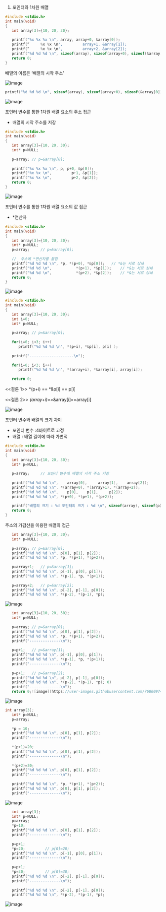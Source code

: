 1. 포인터와 1차원 배열

```C
#include <stdio.h>
int main(void)
{
   int array[3]={10, 20, 30};
		
   printf("%x %x %x \n", array, array+0, &array[0]);   
   printf(“     %x %x \n",         array+1, &array[1]);		   
   printf(“     %x %x \n",         array+2, &array[2]);		   
   printf("%d %d %d \n", sizeof(array), sizeof(array+0), sizeof(&array[0]));
   return 0;
}
```

배열의 이름은
‘배열의 시작 주소’

![image](https://user-images.githubusercontent.com/76800974/113236680-4e5d5080-92e0-11eb-8258-ad4651a72648.png)

```C
printf("%d %d %d \n", sizeof(array), sizeof(array+0), sizeof(&array[0]) );
```

![image](https://user-images.githubusercontent.com/76800974/113236689-52896e00-92e0-11eb-9636-3c35b8592d28.png)

  포인터 변수를 통한 1차원 배열 요소의 주소 접근
  - 배열의 시작 주소를 저장
```C
#include <stdio.h>
int main(void)
{
   int array[3]={10, 20, 30};
   int* p=NULL;
		
   p=array;	// p=&array[0]; 
		
   printf("%x %x %x \n", p, p+0, &p[0]);	
   printf("%x %x \n",         p+1, &p[1]);		
   printf("%x %x \n",         p+2, &p[2]);		
   return 0;
}
```

![image](https://user-images.githubusercontent.com/76800974/113236766-7ba9fe80-92e0-11eb-9eb5-a285748e627a.png)

  포인터 변수를 통한 1차원 배열 요소의 값 접근
  - *연산자

```C
#include <stdio.h>
int main(void)
{
   int array[3]={10, 20, 30};
   int* p=NULL;
   p=array;		// p=&array[0];
		
   //  주소에 *연산자를 붙임
   printf("%d %d %d \n", *p, *(p+0), *&p[0]);	// *&는 서로 상쇄
   printf("%d %d \n",           *(p+1), *&p[1]);	// *&는 서로 상쇄
   printf("%d %d \n",           *(p+2), *&p[2]);	// *&는 서로 상쇄	
   return 0;
}
```

![image](https://user-images.githubusercontent.com/76800974/113236813-9da38100-92e0-11eb-9ef9-8b4a605d42e3.png)

```C
#include <stdio.h>
int main(void)
{
   int array[3]={10, 20, 30};
   int i=0;
   int* p=NULL;
			
   p=array;	// p=&array[0];
	
   for(i=0; i<3; i++)
      printf("%d %d %d \n", *(p+i), *&p[i], p[i] );   
   		
   printf("--------------------\n");
		
   for(i=0; i<3; i++)
      printf("%d %d %d \n", *(array+i), *&array[i], array[i]); 
		
   return 0;
```
<<결론 1>>
  *(p+i) == *&p[i] == p[i]
  
<<결론 2>>
*(array+i)==*&array[i]==array[i]

![image](https://user-images.githubusercontent.com/76800974/113236898-c75ca800-92e0-11eb-899d-0a5b9a0f18e9.png)

  포인터 변수와 배열의 크기 차이
  - 포인터 변수 :4바이트로 고정
  - 배열 : 배열 길이에 따라 가변적
```C
#include <stdio.h>
int main(void)
{
   int array[3]={10, 20, 30};
   int* p=NULL;
		
   p=array;     // 포인터 변수에 배열의 시작 주소 저장
		
   printf("%d %d %d \n",    array[0],     array[1],    array[2]);
   printf("%d %d %d \n", *(array+0), *(array+1), *(array+2));
   printf("%d %d %d \n",    p[0],    p[1],     p[2]);
   printf("%d %d %d \n", *(p+0), *(p+1), *(p+2));
		
   printf("배열의 크기 : %d 포인터의 크기 : %d \n", sizeof(array), sizeof(p));
   return 0;
}
```

주소의 가감산을 이용한 배열의 접근

```C
   int array[3]={10, 20, 30};
   int* p=NULL;
	
   p=array;	// p=&array[0];
   printf("%d %d %d \n", p[0], p[1], p[2]);
   printf("%d %d %d \n", *p, *(p+1), *(p+2));	
	
   p=array+1;	// p=&array[1];
   printf("%d %d %d \n", p[-1], p[0], p[1]);
   printf("%d %d %d \n", *(p-1), *p, *(p+1));
	
   p=array+2;	// p=&array[2];
   printf("%d %d %d \n", p[-2], p[-1], p[0]);
   printf("%d %d %d \n", *(p-2), *(p-1), *p);

```

![image](https://user-images.githubusercontent.com/76800974/113237028-0c80da00-92e1-11eb-8367-ee77cd499455.png)

```C
   int array[3]={10, 20, 30};
   int* p=NULL;
			
   p=array;	// p=&array[0]; 
   printf("%d %d %d \n", p[0], p[1], p[2]);
   printf("%d %d %d \n", *p, *(p+1), *(p+2));
   printf("--------------\n");
			
   p=p+1;	// p=&array[1];
   printf("%d %d %d \n", p[-1], p[0], p[1]); 
   printf("%d %d %d \n", *(p-1), *p, *(p+1)); 
   printf("--------------\n");
			
   p=p+1;	// p=&array[2];
   printf("%d %d %d \n", p[-2], p[-1], p[0]);
   printf("%d %d %d \n", *(p-2), *(p-1), *p); 0)
   printf("--------------\n");
   return 0;![image](https://user-images.githubusercontent.com/76800974/113237039-130f5180-92e1-11eb-99e7-fe6174cef142.png)
```
![image](https://user-images.githubusercontent.com/76800974/113237053-1acef600-92e1-11eb-80ec-17016a08cd7a.png)
```C
int array[3];
   int* p=NULL;
   p=array;	
		
   *p = 10;	
   printf("%d %d %d \n", p[0], p[1], p[2]); 
   printf("--------------\n");
		
   *(p+1)=20;
   printf("%d %d %d \n", p[0], p[1], p[2]); 
   printf("--------------\n");
		
   *(p+2)=30;
   printf("%d %d %d \n", p[0], p[1], p[2]); 
   printf("--------------\n"); 
   
   printf("%d %d %d \n", *p, *(p+1), *(p+2));
   printf("%d %d %d \n", p[0], p[1], p[2]);	
   printf("--------------\n");
```
![image](https://user-images.githubusercontent.com/76800974/113237136-43ef8680-92e1-11eb-9877-de24de145ba1.png)
```C
   int array[3];
   int* p=NULL;
   p=array;	
   *p=10; 
   printf("%d %d %d \n", p[0], p[1], p[2]);
   printf("--------------\n");
		
   p=p+1;
   *p=20;	      // p[0]=20; 
   printf("%d %d %d \n", p[-1], p[0], p[1]);
   printf("--------------\n");
		
   p=p+1;
   *p=30;	      // p[0]=30;
   printf("%d %d %d \n", p[-2], p[-1], p[0]);
   printf("--------------\n");
		
   printf("%d %d %d \n", p[-2], p[-1], p[0]);
   printf("%d %d %d \n", *(p-2), *(p-1), *p);
```
![image](https://user-images.githubusercontent.com/76800974/113237188-5ec1fb00-92e1-11eb-964d-9245de5a1aa6.png)

